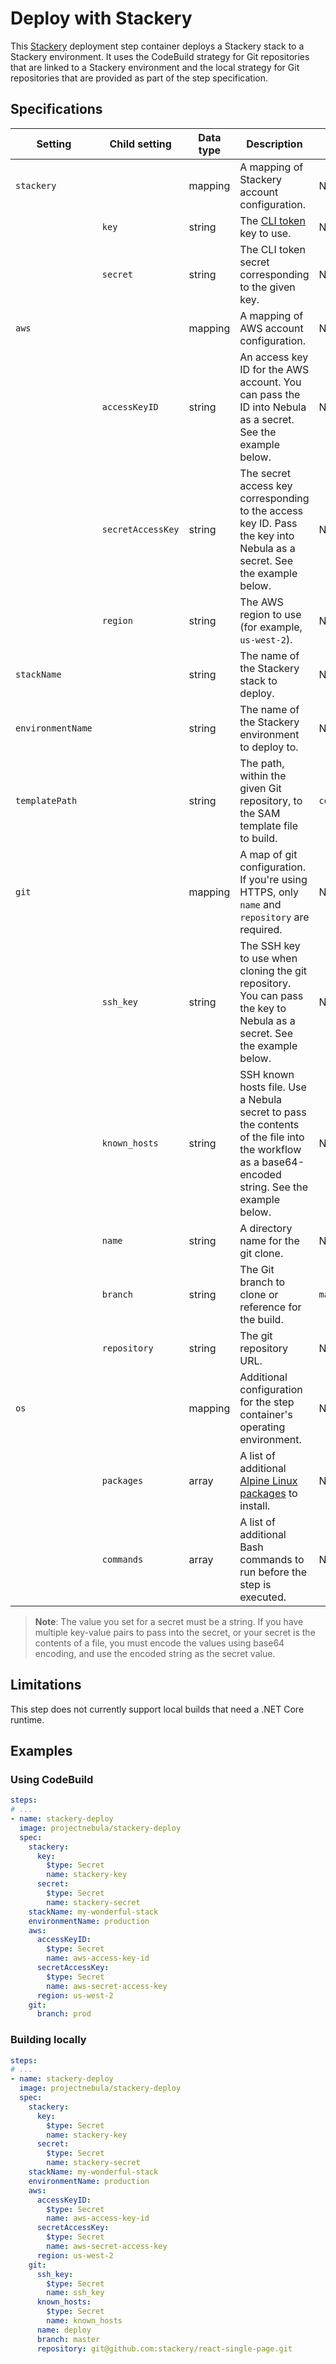 # Deploy with Stackery

This [Stackery](https://www.stackery.io/) deployment step container deploys a
Stackery stack to a Stackery environment. It uses the CodeBuild strategy for Git
repositories that are linked to a Stackery environment and the local strategy
for Git repositories that are provided as part of the step specification.

## Specifications

| Setting | Child setting | Data type | Description | Default | Required |
|---------|---------------|-----------|-------------|---------|----------|
| `stackery` || mapping | A mapping of Stackery account configuration. | None | True |
|| `key` | string | The [CLI token](https://app.stackery.io/settings/cli-tokens) key to use. | None | True |
|| `secret` | string | The CLI token secret corresponding to the given key. | None | True |
| `aws` || mapping | A mapping of AWS account configuration. | None | True |
|| `accessKeyID` | string | An access key ID for the AWS account. You can pass the ID into Nebula as a secret. See the example below. | None | True |
|| `secretAccessKey` | string | The secret access key corresponding to the access key ID. Pass the key into Nebula as a secret. See the example below.| None | True |
|| `region` | string | The AWS region to use (for example, `us-west-2`). | None | True |
| `stackName` || string | The name of the Stackery stack to deploy. | None | True |
| `environmentName` || string | The name of the Stackery environment to deploy to. | None | True |
| `templatePath` || string | The path, within the given Git repository, to the SAM template file to build. | `container.yaml` | False |
| `git` || mapping | A map of git configuration. If you're using HTTPS, only `name` and `repository` are required. | None | False |
|| `ssh_key` | string | The SSH key to use when cloning the git repository. You can pass the key to Nebula as a secret. See the example below. | None | False |
|| `known_hosts` | string | SSH known hosts file. Use a Nebula secret to pass the contents of the file into the workflow as a base64-encoded string. See the example below. | None | False |
|| `name` | string | A directory name for the git clone. | None | False |
|| `branch` | string | The Git branch to clone or reference for the build. | `master` | False |
|| `repository` | string | The git repository URL. | None | False |
| `os` || mapping | Additional configuration for the step container's operating environment. | None | False |
|| `packages` | array | A list of additional [Alpine Linux packages](https://pkgs.alpinelinux.org/packages) to install. | None | False |
|| `commands` | array | A list of additional Bash commands to run before the step is executed. | None | False |

> **Note**: The value you set for a secret must be a string. If you have
> multiple key-value pairs to pass into the secret, or your secret is the
> contents of a file, you must encode the values using base64 encoding, and use
> the encoded string as the secret value.

## Limitations

This step does not currently support local builds that need a .NET Core runtime.

## Examples

### Using CodeBuild

```yaml
steps:
# ...
- name: stackery-deploy
  image: projectnebula/stackery-deploy
  spec:
    stackery:
      key:
        $type: Secret
        name: stackery-key
      secret:
        $type: Secret
        name: stackery-secret
    stackName: my-wonderful-stack
    environmentName: production
    aws:
      accessKeyID:
        $type: Secret
        name: aws-access-key-id
      secretAccessKey:
        $type: Secret
        name: aws-secret-access-key
      region: us-west-2
    git:
      branch: prod
```

### Building locally

```yaml
steps:
# ...
- name: stackery-deploy
  image: projectnebula/stackery-deploy
  spec:
    stackery:
      key:
        $type: Secret
        name: stackery-key
      secret:
        $type: Secret
        name: stackery-secret
    stackName: my-wonderful-stack
    environmentName: production
    aws:
      accessKeyID:
        $type: Secret
        name: aws-access-key-id
      secretAccessKey:
        $type: Secret
        name: aws-secret-access-key
      region: us-west-2
    git:
      ssh_key:
        $type: Secret
        name: ssh_key
      known_hosts:
        $type: Secret
        name: known_hosts
      name: deploy
      branch: master
      repository: git@github.com:stackery/react-single-page.git
```
